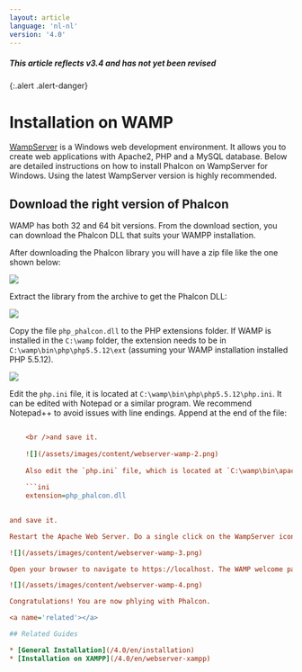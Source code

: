 ```yaml
---
layout: article
language: 'nl-nl'
version: '4.0'
---
```

##### This article reflects v3.4 and has not yet been revised

{:.alert .alert-danger}

<a name='overview'></a>

# Installation on WAMP

[WampServer](https://www.wampserver.com/en/) is a Windows web development environment. It allows you to create web applications with Apache2, PHP and a MySQL database. Below are detailed instructions on how to install Phalcon on WampServer for Windows. Using the latest WampServer version is highly recommended.

<a name='phalcon'></a>

## Download the right version of Phalcon

WAMP has both 32 and 64 bit versions. From the download section, you can download the Phalcon DLL that suits your WAMPP installation.

After downloading the Phalcon library you will have a zip file like the one shown below:

![](/assets/images/content/webserver-xampp-1.png)

Extract the library from the archive to get the Phalcon DLL:

![](/assets/images/content/webserver-xampp-2.png)

Copy the file `php_phalcon.dll` to the PHP extensions folder. If WAMP is installed in the `C:\wamp` folder, the extension needs to be in `C:\wamp\bin\php\php5.5.12\ext` (assuming your WAMP installation installed PHP 5.5.12).

![](/assets/images/content/webserver-wamp-1.png)

Edit the `php.ini` file, it is located at `C:\wamp\bin\php\php5.5.12\php.ini`. It can be edited with Notepad or a similar program. We recommend Notepad++ to avoid issues with line endings. Append at the end of the file:

```ini extension=php_phalcon.dll

    <br />and save it.
    
    ![](/assets/images/content/webserver-wamp-2.png)
    
    Also edit the `php.ini` file, which is located at `C:\wamp\bin\apache\apache2.4.9\bin\php.ini`. Append at the end of the file: 
    
    ```ini
    extension=php_phalcon.dll 
    

and save it.

Restart the Apache Web Server. Do a single click on the WampServer icon at system tray. Choose `Restart All Services` from the pop-up menu. Check out that tray icon will become green again.

![](/assets/images/content/webserver-wamp-3.png)

Open your browser to navigate to https://localhost. The WAMP welcome page will appear. Check the section `extensions loaded` to ensure that phalcon was loaded.

![](/assets/images/content/webserver-wamp-4.png)

Congratulations! You are now phlying with Phalcon.

<a name='related'></a>

## Related Guides

* [General Installation](/4.0/en/installation)
* [Installation on XAMPP](/4.0/en/webserver-xampp)